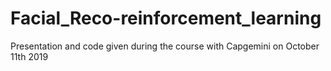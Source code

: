 # Facial_Reco-reinforcement_learning
Presentation and code given during the course with Capgemini on October 11th 2019
